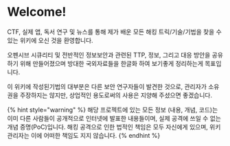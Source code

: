 # Welcome!

CTF, 실제 앱, 독서 연구 및 뉴스를 통해 제가 배운 모든 해킹 트릭/기술/기법을 찾을 수 있는 위키에 오신 것을 환영합니다.

오펜시브 시큐리티 및 전반적인 정보보안과 관련된 TTP, 정보, 그리고 대응 방안을 공유하기 위해 만들어졌으며 방대한 국외자료들을 한글화 하여 보기좋게 정리하는게 목표입니다.

이  위키에 작성된기법의 대부분은 다른 보안 연구자들이 발견한 것으로, 관리자가 소유권을 주장하지는 않지만, 상업적인 용도로써의 사용은 지양해 주셨으면 좋겠습니다.





{% hint style="warning" %}
해당 프로젝트에 있는 모든 정보 (내용, 개념, 코드)는 이미 다른 사람들이 공개적으로 인터넷에 발표한 내용들이며, 실제 공격에 쓰일 수 없는 개념 증명(PoC)입니다. 해킹 공격으로 인한 법적인 책임은 모두 자신에게 있으며, 위키 관리자는 이에 어떠한 책임도 지지 않습니다.
{% endhint %}

